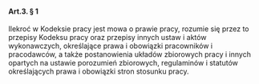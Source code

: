 #### Art.3. § 1

Ilekroć w Kodeksie pracy jest mowa o prawie pracy, rozumie się przez to przepisy Kodeksu pracy oraz przepisy innych ustaw i aktów wykonawczych, określające prawa i obowiązki pracowników i pracodawców, a także postanowienia układów zbiorowych pracy i innych opartych na ustawie porozumień zbiorowych, regulaminów i statutów określających prawa i obowiązki stron stosunku pracy.
